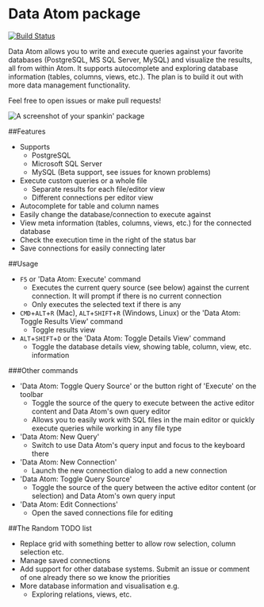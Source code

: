 # Data Atom package
[![Build Status](https://travis-ci.org/lukemurray/data-atom.svg?branch=master)](https://travis-ci.org/lukemurray/data-atom)

Data Atom allows you to write and execute queries against your favorite databases (PostgreSQL, MS SQL Server, MySQL) and visualize the results, all from within Atom. It supports autocomplete and exploring database information (tables, columns, views, etc.). The plan is to build it out with more data management functionality.

Feel free to open issues or make pull requests!

![A screenshot of your spankin' package](https://f.cloud.github.com/assets/69169/2290250/c35d867a-a017-11e3-86be-cd7c5bf3ff9b.gif)

##Features
- Supports
  - PostgreSQL
  - Microsoft SQL Server
  - MySQL (Beta support, see issues for known problems)
- Execute custom queries or a whole file
  - Separate results for each file/editor view
  - Different connections per editor view
- Autocomplete for table and column names
- Easily change the database/connection to execute against
- View meta information (tables, columns, views, etc.) for the connected database
- Check the execution time in the right of the status bar
- Save connections for easily connecting later

##Usage
- `F5` or 'Data Atom: Execute' command
  - Executes the current query source (see below) against the current connection. It will prompt if there is no current connection
  - Only executes the selected text if there is any
- `CMD`+`ALT`+`R` (Mac), `ALT`+`SHIFT`+`R` (Windows, Linux) or the 'Data Atom: Toggle Results View' command
  - Toggle results view
- `ALT`+`SHIFT`+`D` or the 'Data Atom: Toggle Details View' command
  - Toggle the database details view, showing table, column, view, etc. information

###Other commands
- 'Data Atom: Toggle Query Source' or the button right of 'Execute' on the toolbar
  - Toggle the source of the query to execute between the active editor content and Data Atom's own query editor
  - Allows you to easily work with SQL files in the main editor or quickly execute queries while working in any file type
- 'Data Atom: New Query'
  - Switch to use Data Atom's query input and focus to the keyboard there
- 'Data Atom: New Connection'
  - Launch the new connection dialog to add a new connection
- 'Data Atom: Toggle Query Source'
  - Toggle the source of the query between the active editor content (or selection) and Data Atom's own query input
- 'Data Atom: Edit Connections'
  - Open the saved connections file for editing

##The Random TODO list
- Replace grid with something better to allow row selection, column selection etc.
- Manage saved connections
- Add support for other database systems. Submit an issue or comment of one already there so we know the priorities
- More database information and visualisation e.g.
  - Exploring relations, views, etc.
